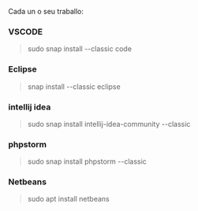 Cada un o seu traballo:
### VSCODE
> sudo snap install --classic code

### Eclipse
> snap install --classic eclipse

### intellij idea
> sudo snap install intellij-idea-community --classic

### phpstorm
>sudo snap install phpstorm --classic

### Netbeans
>sudo apt install netbeans
